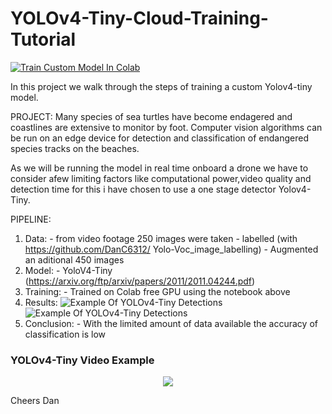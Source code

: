 # YOLOv4-Tiny-Cloud-Training-Tutorial
[![Train Custom Model In Colab](https://colab.research.google.com/assets/colab-badge.svg)](https://colab.research.google.com/drive/1XldR7IoXt3gdqGPG0OfMzFOUJ6iqrSVr?usp=sharing)

In this project we walk through the steps of training a custom Yolov4-tiny model.

PROJECT: 
Many species of sea turtles have become endagered and coastlines are extensive to monitor by foot.
Computer vision algorithms can be run on an edge device for detection and classification of endangered species tracks on the beaches.

As we will be running the model in real time onboard a drone we have to consider afew limiting factors like computational power,video quality and detection time for this i have chosen to use a one stage detector Yolov4-Tiny.

PIPELINE:

1) Data:
        - from video footage 250 images were taken
        - labelled (with https://github.com/DanC6312/    Yolo-Voc_image_labelling)
        - Augmented an aditional 450 images
2) Model:
        - YoloV4-Tiny (https://arxiv.org/ftp/arxiv/papers/2011/2011.04244.pdf)
3) Training:
        - Trained on Colab free GPU using the notebook above
4) Results: 
![Example Of YOLOv4-Tiny Detections](images/green_turtle_118.png)
![Example Of YOLOv4-Tiny Detections](images/Hawksbill_Track_160.png)
5) Conclusion:
        - With the limited amount of data available the accuracy of classification is low
### YOLOv4-Tiny Video Example
<p align="center"><img src="videos/result.gif"\></p>

Cheers
Dan
